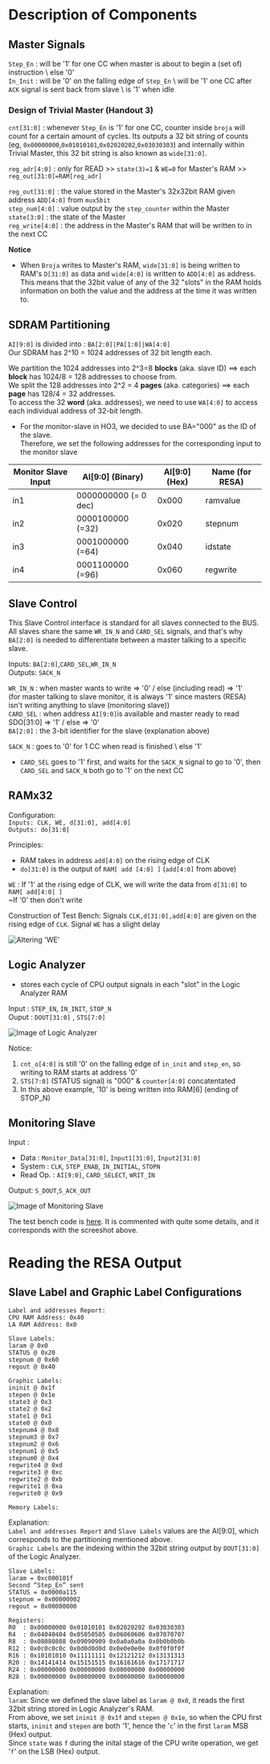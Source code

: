 # Description of Components 

## Master Signals

`Step_En` : will be '1' for one CC when master is about to begin a (set of) instruction \ else '0'  
`In_Init` : will be '0' on the falling edge of `Step_En` \ will be '1' one CC after `ACK` signal is sent back from slave \ is '1' when idle  
  
### Design of Trivial Master (Handout 3)
`cnt[31:0]` : whenever `Step_En` is '1' for one CC, counter inside `broja` will count for a certain amount of cycles. Its outputs a 32 bit string of counts (eg, `0x00000000`,`0x01010101`,`0x02020202`,`0x03030303`) and internally within Trivial Master, this 32 bit string is also known as `wide[31:0]`.  

`reg_adr[4:0]` : only for READ  >> `state(3)=1` & `WE=0` for Master's RAM >> `reg_out[31:0]=RAM[reg_adr]`    
  
 
`reg_out[31:0]` : the value stored in the Master's 32x32bit RAM given address `ADD[4:0]` from `mux5bit`  
`step_num[4:0]` : value output by the `step_counter` within the Master  
`state[3:0]` : the state of the Master   
`reg_write[4:0]` : the address in the Master's RAM that will be written to in the next CC  

**Notice**
 * When `Broja` writes to Master's RAM, `wide[31:0]` is being written to RAM's `D[31:0]` as data and `wide[4:0]` is written to `ADD[4:0]` as address. This means that the 32bit value of any of the 32 "slots" in the RAM holds information on both the value and the address at the time it was written to.     

## SDRAM Partitioning
`AI[9:0]` is divided into : `BA[2:0]|PA[1:0]|WA[4:0]`  
Our SDRAM has 2^10 = 1024 addresses of 32 bit length each.  

We partition the 1024 addresses into 2^3=8 **blocks** (aka. slave ID) ==> each **block** has 1024/8 = 128 addresses to choose from.  
We split the 128 addresses into 2^2 = 4 **pages** (aka. categories) ==> each **page** has 128/4 = 32 addresses.   
To access the 32 **word** (aka. addresses), we need to use `WA[4:0]` to access each individual address of 32-bit length.

  * For the monitor-slave in HO3, we decided to use BA="000" as the ID of the slave.  
  Therefore, we set the following addresses for the corresponding input to the monitor slave  
  
  | Monitor Slave Input | AI[9:0] (Binary) | AI[9:0] (Hex) | Name (for RESA) |
  |---|---|---|---|
  |       in1           | 0000000000 (= 0 dec) |  0x000  |   ramvalue      |
  |       in2           | 0000100000 (=32) |  0x020  |   stepnum       |
  |       in3           | 0001000000 (=64) |  0x040  |   idstate       |
  |       in4           | 0001100000 (=96) |  0x060  |   regwrite      |


## Slave Control
This Slave Control interface is standard for all slaves connected to the BUS.
All slaves share the same `WR_IN_N` and `CARD_SEL` signals, and that's why `BA[2:0]` is needed to differentiate between a master talking to a specific slave.

  Inputs: `BA[2:0]`,`CARD_SEL`,`WR_IN_N`  
  Outputs: `SACK_N`
  
  
  `WR_IN_N` : when master wants to write => '0' / else (including read) => '1'  
              (for master talking to slave monitor, it is always '1' since masters (RESA) isn't writing anything to slave (monitoring slave))   
  `CARD_SEL` : when address `AI[9:0]`is available and master ready to read SDO[31:0] => '1' / else => '0'  
  `BA[2:0]` : the 3-bit identifier for the slave (explanation above)  
  
  `SACK_N` : goes to '0' for 1 CC when read is finished \ else '1' 
  
  * `CARD_SEL` goes to '1' first, and waits for the `SACK_N` signal to go to '0', then `CARD_SEL` and `SACK_N` both go to '1' on the next CC  


## RAMx32

  Configuration:  
  `Inputs: CLK, WE, d[31:0], add[4:0]`  
  `Outputs: do[31:0]`
  
  Principles:
  * RAM takes in address `add[4:0]` on the rising edge of CLK
  * `do[31:0]` is the output of `RAM[ add [4:0] ]` (`add[4:0]` from above)
  
  `WE` : If '1' at the rising edge of CLK, we will write the data from `d[31:0]` to `RAM[ add[4:0] ]`  
         ~If '0' then don't write
         
         
  Construction of Test Bench:
  Signals `CLK,d[31:0],add[4:0]` are given on the rising edge of `CLK`.
  Signal `WE` has a slight delay
  
  ![Altering 'WE' ](https://raw.githubusercontent.com/mxtsai/year4/master/Computer%20Structures%20Lab/Components/RAM_Runtime-1.jpg)
  
  
## Logic Analyzer
  - stores each cycle of CPU output signals in each "slot" in the Logic Analyzer RAM  

Input : `STEP_EN`, `IN_INIT`, `STOP_N`  
Ouput : `DOUT[31:0]` , `STS[7:0]`

![Image of Logic Analyzer](https://raw.githubusercontent.com/mxtsai/year4/master/Computer%20Structures%20Lab/Components/la.png)  

Notice:   
  1. `cnt_o[4:0]` is still '0' on the falling edge of `in_init` and `step_en`, so writing to RAM starts at address '0'
  2. `STS[7:0]` (STATUS signal) is "000" & `counter[4:0]` concatentated 
  3. In this above example, '10' is being written into RAM[6] (ending of STOP_N)  
  
## Monitoring Slave

Input : 
  * Data : `Monitor_Data[31:0]`, `Input1[31:0]`, `Input2[31:0]`  
  * System :  `CLK`, `STEP_ENAB`, `IN_INITIAL`, `STOPN`   
  * Read Op. : `AI[9:0]`, `CARD_SELECT`, `WRIT_IN`  

Output: `S_DOUT`,`S_ACK_OUT`

![Image of Monitoring Slave](https://raw.githubusercontent.com/mxtsai/year4/master/Computer%20Structures%20Lab/Components/monitor_slave-1.jpg)

The test bench code is [here](https://github.com/mxtsai/year4/blob/master/Computer%20Structures%20Lab/lab4/Monitor_Slave_Test.vhd). It is commented with quite some details, and it corresponds with the screeshot above.

# Reading the RESA Output

## Slave Label and Graphic Label Configurations  
```
Label and addresses Report:
CPU RAM Address: 0x40
LA RAM Address: 0x0

Slave Labels:
laram @ 0x0
STATUS @ 0x20
stepnum @ 0x60
regout @ 0x40

Graphic Labels:
ininit @ 0x1f
stepen @ 0x1e
state3 @ 0x3
state2 @ 0x2
state1 @ 0x1
state0 @ 0x0
stepnum4 @ 0x8
stepnum3 @ 0x7
stepnum2 @ 0x6
stepnum1 @ 0x5
stepnum0 @ 0x4
regwrite4 @ 0xd
regwrite3 @ 0xc
regwrite2 @ 0xb
regwrite1 @ 0xa
regwrite0 @ 0x9

Memory Labels:
```
Explanation:  
`Label and addresses Report` and `Slave Labels` values are the AI[9:0], which corresponds to the partitioning mentioned above.  
`Graphic Labels` are the indexing within the 32bit string output by `DOUT[31:0]` of the Logic Analyzer.  
  
```
Slave Labels:
laram = 0xc000101f
Second “Step_En” sent
STATUS = 0x0000a115
stepnum = 0x00000002
regout = 0x00000000

Registers:
R0  : 0x00000000 0x01010101 0x02020202 0x03030303
R4  : 0x04040404 0x05050505 0x06060606 0x07070707
R8  : 0x08080808 0x09090909 0x0a0a0a0a 0x0b0b0b0b
R12 : 0x0c0c0c0c 0x0d0d0d0d 0x0e0e0e0e 0x0f0f0f0f
R16 : 0x10101010 0x11111111 0x12121212 0x13131313
R20 : 0x14141414 0x15151515 0x16161616 0x17171717
R24 : 0x00000000 0x00000000 0x00000000 0x00000000
R28 : 0x00000000 0x00000000 0x00000000 0x00000000
```

Explanation:  
`laram`: Since we defined the slave label as `laram @ 0x0`, it reads the first 32bit string stored in Logic Analyzer's RAM.   
From above, we set `ininit @ 0x1f` and `stepen @ 0x1e`, so when the CPU first starts, `ininit` and `stepen` are both '1', hence the '`c`' in the first `laram` MSB (Hex) output.  
Since `state` was `f` during the inital stage of the CPU write operation, we get '`f`' on the LSB (Hex) output.

